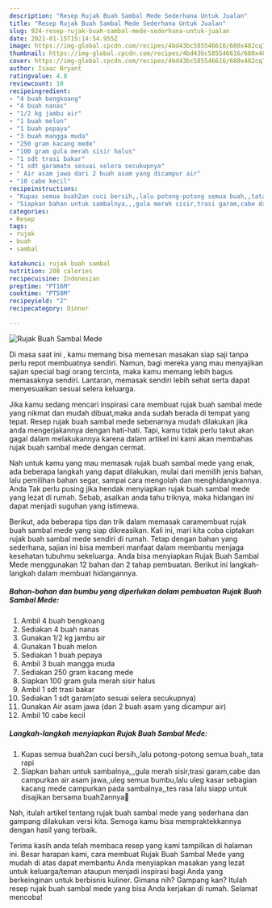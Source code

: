 ```yaml
---
description: "Resep Rujak Buah Sambal Mede Sederhana Untuk Jualan"
title: "Resep Rujak Buah Sambal Mede Sederhana Untuk Jualan"
slug: 924-resep-rujak-buah-sambal-mede-sederhana-untuk-jualan
date: 2021-01-15T15:14:54.955Z
image: https://img-global.cpcdn.com/recipes/4bd43bc585546616/680x482cq70/rujak-buah-sambal-mede-foto-resep-utama.jpg
thumbnail: https://img-global.cpcdn.com/recipes/4bd43bc585546616/680x482cq70/rujak-buah-sambal-mede-foto-resep-utama.jpg
cover: https://img-global.cpcdn.com/recipes/4bd43bc585546616/680x482cq70/rujak-buah-sambal-mede-foto-resep-utama.jpg
author: Isaac Bryant
ratingvalue: 4.8
reviewcount: 10
recipeingredient:
- "4 buah bengkoang"
- "4 buah nanas"
- "1/2 kg jambu air"
- "1 buah melon"
- "1 buah pepaya"
- "3 buah mangga muda"
- "250 gram kacang mede"
- "100 gram gula merah sisir halus"
- "1 sdt trasi bakar"
- "1 sdt garamato sesuai selera secukupnya"
- " Air asam jawa dari 2 buah asam yang dicampur air"
- "10 cabe kecil"
recipeinstructions:
- "Kupas semua buah2an cuci bersih,,lalu potong-potong semua buah,,tata rapi"
- "Siapkan bahan untuk sambalnya,,,gula merah sisir,trasi garam,cabe dan campurkan air asam jawa,,uleg semua bumbu,lalu uleg kasar sebagian kacang mede campurkan pada sambalnya,,tes rasa lalu siapp untuk disajikan bersama buah2annya🤗"
categories:
- Resep
tags:
- rujak
- buah
- sambal

katakunci: rujak buah sambal 
nutrition: 208 calories
recipecuisine: Indonesian
preptime: "PT16M"
cooktime: "PT58M"
recipeyield: "2"
recipecategory: Dinner

---
```



![Rujak Buah Sambal Mede](https://img-global.cpcdn.com/recipes/4bd43bc585546616/680x482cq70/rujak-buah-sambal-mede-foto-resep-utama.jpg)

Di masa  saat ini , kamu memang bisa memesan masakan siap saji tanpa perlu repot membuatnya sendiri. Namun, bagi mereka yang mau menyajikan sajian special bagi orang tercinta, maka kamu memang lebih bagus memasaknya sendiri. Lantaran, memasak sendiri lebih sehat serta dapat menyesuaikan sesuai selera keluarga.

Jika kamu sedang mencari inspirasi cara membuat rujak buah sambal mede yang nikmat dan mudah dibuat,maka anda sudah berada di tempat yang tepat. Resep rujak buah sambal mede  sebenarnya mudah dilakukan jika anda mengerjakannya dengan hati-hati. Tapi, kamu tidak perlu takut akan gagal dalam melakukannya 
karena dalam artikel ini kami akan membahas rujak buah sambal mede dengan cermat.  



Nah untuk kamu yang mau memasak rujak buah sambal mede yang enak, ada beberapa langkah yang dapat dilakukan, mulai dari memilih jenis bahan, lalu pemilihan bahan segar, sampai cara mengolah dan menghidangkannya. Anda Tak perlu pusing jika hendak menyiapkan rujak buah sambal mede yang lezat di rumah. Sebab, asalkan anda  tahu triknya, maka hidangan ini dapat menjadi suguhan yang istimewa.

Berikut, ada beberapa tips dan trik dalam memasak caramembuat rujak buah sambal mede yang siap dikreasikan. Kali ini, mari kita coba ciptakan rujak buah sambal mede sendiri di rumah. Tetap dengan bahan yang sederhana, sajian ini bisa memberi manfaat dalam membantu menjaga kesehatan tubuhmu sekeluarga. Anda bisa menyiapkan Rujak Buah Sambal Mede menggunakan 12 bahan dan 2 tahap pembuatan. Berikut ini langkah-langkah dalam membuat hidangannya.

<!--inarticleads1-->

##### Bahan-bahan dan bumbu yang diperlukan dalam pembuatan Rujak Buah Sambal Mede:

1. Ambil 4 buah bengkoang
1. Sediakan 4 buah nanas
1. Gunakan 1/2 kg jambu air
1. Gunakan 1 buah melon
1. Sediakan 1 buah pepaya
1. Ambil 3 buah mangga muda
1. Sediakan 250 gram kacang mede
1. Siapkan 100 gram gula merah sisir halus
1. Ambil 1 sdt trasi bakar
1. Sediakan 1 sdt garam(ato sesuai selera secukupnya)
1. Gunakan  Air asam jawa (dari 2 buah asam yang dicampur air)
1. Ambil 10 cabe kecil




<!--inarticleads2-->

##### Langkah-langkah menyiapkan Rujak Buah Sambal Mede:

1. Kupas semua buah2an cuci bersih,,lalu potong-potong semua buah,,tata rapi
1. Siapkan bahan untuk sambalnya,,,gula merah sisir,trasi garam,cabe dan campurkan air asam jawa,,uleg semua bumbu,lalu uleg kasar sebagian kacang mede campurkan pada sambalnya,,tes rasa lalu siapp untuk disajikan bersama buah2annya🤗




Nah, itulah artikel tentang  rujak buah sambal mede  yang sederhana dan gampang dilakukan versi kita. Semoga kamu bisa mempraktekkannya dengan hasil yang terbaik. 

Terima kasih anda telah membaca resep yang kami tampilkan di halaman ini. Besar harapan kami, cara membuat  Rujak Buah Sambal Mede yang mudah di atas dapat membantu Anda menyiapkan masakan yang lezat untuk keluarga/teman ataupun menjadi inspirasi bagi Anda yang berkeinginan untuk berbisnis kuliner. Gimana nih? Gampang kan? Itulah resep rujak buah sambal mede yang bisa Anda kerjakan di rumah. Selamat mencoba!

